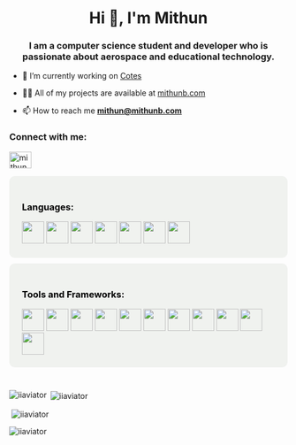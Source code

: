 <h1 align="center">Hi 👋, I'm Mithun</h1>
<h3 align="center">I am a computer science student and developer who is passionate about aerospace and educational technology.</h3>

- 🔭 I’m currently working on [Cotes](https://github.com/mithunb9/cotes)

- 👨‍💻 All of my projects are available at [mithunb.com](mithunb.com)

- 📫 How to reach me **mithun@mithunb.com**

<h3 align="left">Connect with me:</h3>
<p align="left">
<a href="https://linkedin.com/in/mithunb9" target="blank"><img align="center" src="https://raw.githubusercontent.com/rahuldkjain/github-profile-readme-generator/master/src/images/icons/Social/linked-in-alt.svg" alt="mithunb9" height="30" width="40" /></a>
</p>

<div style="background-color: #F0F2EF; color: black; border: 3px solid; border-color: #F0F2EF; border-radius: 10px; padding: 20px;">
    <h3 align="left">Languages:</h3>
    <img width="40" height="40" src="https://cdn.jsdelivr.net/gh/devicons/devicon/icons/javascript/javascript-original.svg" />
    <img width="40" height="40" src="https://cdn.jsdelivr.net/gh/devicons/devicon/icons/python/python-original.svg" />
    <img width="40" height="40" src="https://cdn.jsdelivr.net/gh/devicons/devicon/icons/typescript/typescript-original.svg" /> 
    <img width="40" height="40" src="https://cdn.jsdelivr.net/gh/devicons/devicon/icons/java/java-original-wordmark.svg" />
    <img width="40" height="40" src="https://cdn.jsdelivr.net/gh/devicons/devicon/icons/cplusplus/cplusplus-original.svg" />
    <img width="40" height="40" src="https://cdn.jsdelivr.net/gh/devicons/devicon/icons/html5/html5-plain-wordmark.svg" />
    <img width="40" height="40" src="https://cdn.jsdelivr.net/gh/devicons/devicon/icons/css3/css3-plain-wordmark.svg" />
</div>

<div style="background-color: #F0F2EF; color: black; border: 3px solid; border-color: #F0F2EF; border-radius: 10px; padding: 20px; margin-top: 10px; margin-bottom: 10px;">
    <h3 align="left">Tools and Frameworks:</h3>
    <img width="40" heihgt="40" src="https://cdn.jsdelivr.net/gh/devicons/devicon/icons/react/react-original-wordmark.svg" />
    <img width="40" height="40" src="https://cdn.jsdelivr.net/gh/devicons/devicon/icons/nextjs/nextjs-original-wordmark.svg" />
    <img width="40" height="40" src="https://cdn.jsdelivr.net/gh/devicons/devicon/icons/vuejs/vuejs-original-wordmark.svg" />
    <img width="40" height="40" src="https://cdn.jsdelivr.net/gh/devicons/devicon/icons/svelte/svelte-original-wordmark.svg" />
    <img width="40" height="40" src="https://cdn.jsdelivr.net/gh/devicons/devicon/icons/nodejs/nodejs-plain-wordmark.svg" />
    <img width="40" height="40" src="https://cdn.jsdelivr.net/gh/devicons/devicon/icons/tailwindcss/tailwindcss-original-wordmark.svg" />
    <img width="40" height="40" src="https://cdn.jsdelivr.net/gh/devicons/devicon/icons/git/git-original.svg" />
    <img width="40" height="40" src="https://cdn.jsdelivr.net/gh/devicons/devicon/icons/github/github-original-wordmark.svg" />
    <img width="40" height="40" src="https://cdn.jsdelivr.net/gh/devicons/devicon/icons/flask/flask-original-wordmark.svg" />
    <img width="40" height="40" src="https://cdn.jsdelivr.net/gh/devicons/devicon/icons/linux/linux-original.svg" />
    <img width="40" height="40" src="https://cdn.jsdelivr.net/gh/devicons/devicon/icons/mongodb/mongodb-original-wordmark.svg" />
</div>

<br>

<div>
<p><img align="left" src="https://github-readme-stats.vercel.app/api/top-langs?username=mithunb9&show_icons=true&locale=en&layout=compact&theme=gruvbox&count_private=true" alt="iiaviator" /></p>

<p>&nbsp;<img align="center" src="https://github-readme-stats.vercel.app/api?username=mithunb9&show_icons=true&locale=en&theme=gruvbox&count_private=true" alt="iiaviator" /></p>

<p>&nbsp;<img align="center" src="https://github-readme-streak-stats.herokuapp.com/?user=mithunb9&theme=gruvbox&count_private=true" alt="iiaviator" /></p>
</div>
<p align="left"> <img src="https://komarev.com/ghpvc/?username=iiaviator&label=Profile%20views&color=0e75b6&style=flat" alt="iiaviator" /> </p>
